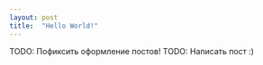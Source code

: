 ```yaml
---
layout: post
title:  "Hello World!"
---
```


TODO: Пофиксить оформление постов!
TODO: Написать пост :)
